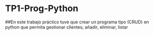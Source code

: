 # TP1-Prog-Python
##En este trabajo práctico tuve que crear un programa tipo (CRUD) en python que permita gestionar clientes; añadir, eliminar, listar
